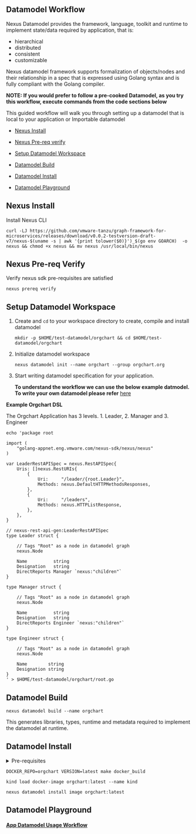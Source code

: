 ## Datamodel Workflow

Nexus Datamodel provides the framework, language, toolkit and runtime to implement state/data required by application, that is:

* hierarchical
* distributed
* consistent
* customizable

Nexus datamodel framework supports formalization of objects/nodes and their relationship in a spec that is expressed using Golang syntax and is fully compliant with the Golang compiler.

**NOTE: If you would prefer to follow a pre-cooked Datamodel, as you try this workflow, execute commands from the code sections below** 

This guided workflow will walk you through setting up a datamodel that is local to your application or Importable datamodel

* [Nexus Install](DatamodelWorkflow.md#nexus-install)

* [Nexus Pre-req verify](DatamodelWorkflow.md#nexus-pre-req-verify)

* [Setup Datamodel Workspace](DatamodelWorkflow.md#setup-datamodel-workspace)

* [Datamodel Build](DatamodelWorkflow.md#datamodel-build)
  
* [Datamodel Install](DatamodelWorkflow.md#datamodel-install)
  
* [Datamodel Playground](DatamodelWorkflow.md#datamodel-playground)


## Nexus Install

Install Nexus CLI

```
curl -LJ https://github.com/vmware-tanzu/graph-framework-for-microservices/releases/download/v0.0.2-testversion-draft-v7/nexus-$(uname -s | awk '{print tolower($0)}')_$(go env GOARCH)  -o nexus && chmod +x nexus && mv nexus /usr/local/bin/nexus
```

## Nexus Pre-req Verify

Verify nexus sdk pre-requisites are satisfied

    nexus prereq verify

## Setup Datamodel Workspace

1. Create and `cd` to your workspace directory to create, compile and install datamodel
    ```
    mkdir -p $HOME/test-datamodel/orgchart && cd $HOME/test-datamodel/orgchart
    ```
     
1. Initialize datamodel workspace
    ```
    nexus datamodel init --name orgchart --group orgchart.org
    ```

1. Start writing datamodel specification for your application.
   
   **To understand the workflow we can use the below example datmodel. To write your own datamodel please refer** [here](docs/Datamodel/DSL/README.md)
   
**Example Orgchart DSL**

   The Orgchart Application has 3 levels. 1. Leader, 2. Manager and 3. Engineer

```shell
echo 'package root

import (
	"golang-appnet.eng.vmware.com/nexus-sdk/nexus/nexus"
)

var LeaderRestAPISpec = nexus.RestAPISpec{
	Uris: []nexus.RestURIs{
		{
			Uri:     "/leader/{root.Leader}",
			Methods: nexus.DefaultHTTPMethodsResponses,
		},
		{
			Uri:     "/leaders",
			Methods: nexus.HTTPListResponse,
		},
	},
}

// nexus-rest-api-gen:LeaderRestAPISpec
type Leader struct {

	// Tags "Root" as a node in datamodel graph
	nexus.Node

	Name          string
	Designation   string
	DirectReports Manager `nexus:"children"`
}

type Manager struct {

	// Tags "Root" as a node in datamodel graph
	nexus.Node

	Name          string
	Designation   string
	DirectReports Engineer `nexus:"children"`
}

type Engineer struct {

	// Tags "Root" as a node in datamodel graph
	nexus.Node

	Name        string
	Designation string
}
' > $HOME/test-datamodel/orgchart/root.go
```

## Datamodel Build

   ```
   nexus datamodel build --name orgchart
   ```

This generates libraries, types, runtime and metadata required to implement the datamodel at runtime.


## Datamodel Install

<details><summary>Pre-requisites</summary>
To install datamodel we need to install nexus runtime as a pre-requisite
  
  [Install Runtime](RuntimeWorkflow.md)
</details>

   ```
   DOCKER_REPO=orgchart VERSION=latest make docker_build
   ```

   ```
   kind load docker-image orgchart:latest --name kind
   ```

   ```
   nexus datamodel install image orgchart:latest
   ```

## Datamodel Playground

#### [App Datamodel Usage Workflow](AppDatamodelUsageWorkflow.md)
